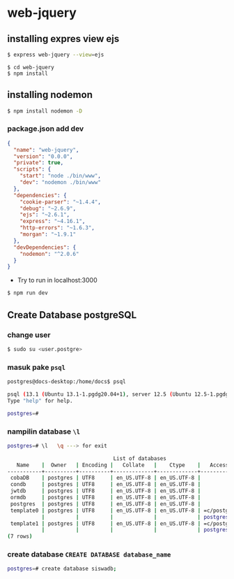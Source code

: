 # web-jquery

## installing expres view ejs

```bash
$ express web-jquery --view=ejs
```
```bahs
$ cd web-jquery
$ npm install
```

## installing nodemon

```bash
$ npm install nodemon -D
```

### package.json add dev 

```json
{
  "name": "web-jquery",
  "version": "0.0.0",
  "private": true,
  "scripts": {
    "start": "node ./bin/www",
    "dev": "nodemon ./bin/www"
  },
  "dependencies": {
    "cookie-parser": "~1.4.4",
    "debug": "~2.6.9",
    "ejs": "~2.6.1",
    "express": "~4.16.1",
    "http-errors": "~1.6.3",
    "morgan": "~1.9.1"
  },
  "devDependencies": {
    "nodemon": "^2.0.6"
  }
}
```
* Try to run in localhost:3000
```bash
$ npm run dev
```

## Create Database postgreSQL

### change user 
```bash
$ sudo su <user.postgre>
```
### masuk pake ```psql```
```bash
postgres@docs-desktop:/home/docs$ psql
```
```bash
psql (13.1 (Ubuntu 13.1-1.pgdg20.04+1), server 12.5 (Ubuntu 12.5-1.pgdg20.04+1))
Type "help" for help.

postgres=# 
```

### nampilin database ```\l```

```bash
postgres=# \l   \q ---> for exit

                                  List of databases
   Name    |  Owner   | Encoding |   Collate   |    Ctype    |   Access privileges   
-----------+----------+----------+-------------+-------------+-----------------------
 cobaDB    | postgres | UTF8     | en_US.UTF-8 | en_US.UTF-8 | 
 condb     | postgres | UTF8     | en_US.UTF-8 | en_US.UTF-8 | 
 jwtdb     | postgres | UTF8     | en_US.UTF-8 | en_US.UTF-8 | 
 ormdb     | postgres | UTF8     | en_US.UTF-8 | en_US.UTF-8 | 
 postgres  | postgres | UTF8     | en_US.UTF-8 | en_US.UTF-8 | 
 template0 | postgres | UTF8     | en_US.UTF-8 | en_US.UTF-8 | =c/postgres          +
           |          |          |             |             | postgres=CTc/postgres
 template1 | postgres | UTF8     | en_US.UTF-8 | en_US.UTF-8 | =c/postgres          +
           |          |          |             |             | postgres=CTc/postgres
(7 rows)
```

### create database ```CREATE DATABASE database_name```
```bash
postgres=# create database siswadb;
```



